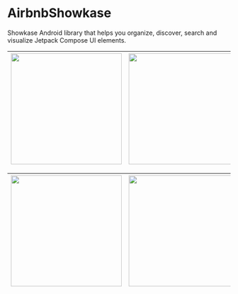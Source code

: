 # AirbnbShowkase

Showkase  Android library that helps you organize, discover, search and visualize Jetpack Compose UI elements.

|<img src="https://user-images.githubusercontent.com/77957614/236897526-ebc6b210-01d9-4396-a07e-d800f8b44164.png" width=250/>|<img src="https://user-images.githubusercontent.com/77957614/236897542-045b3660-503b-4e3c-8963-ba3cab8c3375.png" width=250/>|<img src="https://user-images.githubusercontent.com/77957614/236897565-05f4d47b-d2ce-421b-9393-ff901047bc19.png" width=250/>|<img src="https://user-images.githubusercontent.com/77957614/236897581-245afe9b-e3db-4df9-9667-8231e6d444e2.png" width=250/>|
|:----:|:----:|:----:|:----|


|<img src="https://user-images.githubusercontent.com/77957614/236898421-41699074-68a2-466e-a2ad-1189da783a70.png" width=250/>|<img src="https://user-images.githubusercontent.com/77957614/236898442-e503c8eb-5ab0-4429-a8b1-926c1d033733.png" width=250/>|<img src="https://user-images.githubusercontent.com/77957614/236900091-66d2b27f-7173-4210-ae9c-0deb9f4234fd.png" width=250/>|<img src="https://user-images.githubusercontent.com/77957614/236900116-62567179-7a65-4abf-a2f9-d8271d51e615.png" width=250/>|
|:----:|:----:|:----:|:----|



